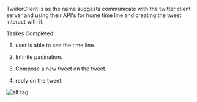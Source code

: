 TwiiterClient is as the name suggests communicate with the twitter client server and using their API's for home time line and creating the tweet interact with it.

Taskes Completed:

1. user is able to see the time line.

2. Infinite pagination.

3. Compose a new tweet on the tweet.

4. reply on the tweet.



![alt tag](twitter_surbhi.gif)
